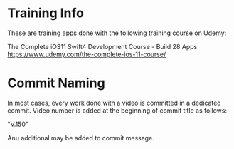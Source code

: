 # Training Info
These are training apps done with the following training course on Udemy:

The Complete iOS11 Swift4 Development Course - Build 28 Apps
https://www.udemy.com/the-complete-ios-11-course/

# Commit Naming
In most cases, every work done with a video is committed in a dedicated commit.
Video number is added at the beginning of commit title as follows:

"V.150"

Anu additional may be added to commit message.
